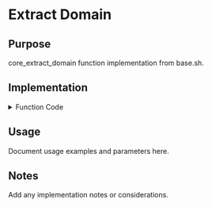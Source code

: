 # Extract Domain

## Purpose

core_extract_domain function implementation from base.sh.

## Implementation

<details>
<summary>Function Code</summary>

```bash
core_extract_domain() {
local uri="$1"
    "$CMD_PRINTF" '%s' "$uri" | sed -E 's~^https?://([^/:]+).*~\1~'
}
```

</details>

## Usage

Document usage examples and parameters here.

## Notes

Add any implementation notes or considerations.
